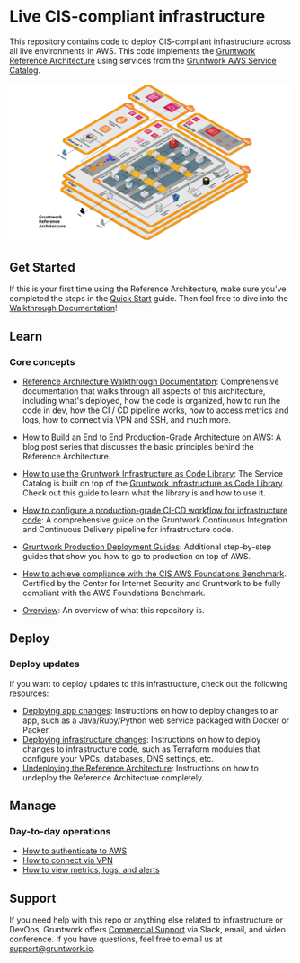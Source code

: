 
# Live CIS-compliant infrastructure

This repository contains code to deploy CIS-compliant infrastructure across all live environments in AWS. This code implements the
[Gruntwork Reference Architecture](https://gruntwork.io/reference-architecture/) using services from the [Gruntwork
AWS Service Catalog](https://github.com/gruntwork-io/terraform-aws-service-catalog).

![Reference Architecture](docs/images/landing-zone-ref-arch.png?raw=true)
## Get Started

If this is your first time using the Reference Architecture, make sure you've completed the steps in the
[Quick Start](QUICK_START.md) guide. Then feel free to dive into the [Walkthrough Documentation](docs)!


## Learn

### Core concepts

* [Reference Architecture Walkthrough Documentation](docs): Comprehensive documentation that walks through all
  aspects of this architecture, including what's deployed, how the code is organized, how to run the code in dev,
  how the CI / CD pipeline works, how to access metrics and logs, how to connect via VPN and SSH, and much more.
* [How to Build an End to End Production-Grade Architecture on AWS](https://blog.gruntwork.io/how-to-build-an-end-to-end-production-grade-architecture-on-aws-part-1-eae8eeb41fec):
  A blog post series that discusses the basic principles behind the Reference Architecture.
* [How to use the Gruntwork Infrastructure as Code Library](https://gruntwork.io/guides/foundations/how-to-use-gruntwork-infrastructure-as-code-library/):
  The Service Catalog is built on top of the [Gruntwork Infrastructure as Code
  Library](https://gruntwork.io/infrastructure-as-code-library/). Check out this guide to learn what the library is and
  how to use it.
* [How to configure a production-grade CI-CD workflow for infrastructure code](https://gruntwork.io/guides/automations/how-to-configure-a-production-grade-ci-cd-setup-for-apps-and-infrastructure-code/): A comprehensive guide on the Gruntwork Continuous Integration and Continuous Delivery pipeline for infrastructure code.
* [Gruntwork Production Deployment Guides](https://gruntwork.io/guides/): Additional step-by-step guides that show you how to go
  to production on top of AWS.
* [How to achieve compliance with the CIS AWS Foundations Benchmark](https://gruntwork.io/guides/compliance/how-to-achieve-cis-benchmark-compliance/). Certified by the Center for Internet Security and Gruntwork to be fully compliant with the AWS Foundations Benchmark.

* [Overview](docs/01-overview.md): An overview of what this repository is.



## Deploy

### Deploy updates

If you want to deploy updates to this infrastructure, check out the following resources:

* [Deploying app changes](docs/03-deploy-apps.md): Instructions on how to deploy changes to an app, such as a Java/Ruby/Python web service packaged with Docker or Packer.
* [Deploying infrastructure changes](docs/04-configure-ci-cd.md): Instructions on how to deploy changes to infrastructure code, such as Terraform modules that configure your VPCs, databases, DNS settings, etc.
* [Undeploying the Reference Architecture](docs/06-undeploy.md): Instructions on how to
  undeploy the Reference Architecture completely.


## Manage

### Day-to-day operations

* [How to authenticate to AWS](docs/02-authenticate.md)
* [How to connect via VPN](docs/02-authenticate.md#authenticate-to-the-vpn-server)
* [How to view metrics, logs, and alerts](docs/05-monitoring-alerting-logging.md)



## Support

If you need help with this repo or anything else related to infrastructure or DevOps, Gruntwork offers [Commercial
Support](https://gruntwork.io/support/) via Slack, email, and video conference. If you have questions, feel free to
email us at [support@gruntwork.io](mailto:support@gruntwork.io).
